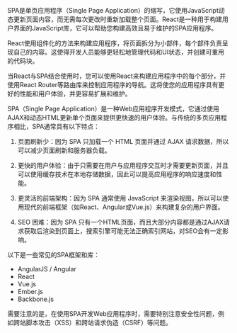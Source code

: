 SPA是单页应用程序（Single Page Application）的缩写，它使用JavaScript动态更新页面内容，而无需每次更改时重新加载整个页面。React是一种用于构建用户界面的JavaScript库，它可以帮助您构建高效且易于维护的SPA应用程序。

React使用组件化的方法来构建应用程序，将页面拆分为小部件，每个部件负责呈现自己的内容。这使得开发人员能够更轻松地管理代码和UI状态，并创建可重用的代码块。

当React与SPA结合使用时，您可以使用React来构建应用程序中的每个部分，并使用React Router等路由库来控制应用程序的导航。这将使您的应用程序具有更好的性能和用户体验，并更容易扩展和维护。


SPA（Single Page Application）是一种Web应用程序开发模式，它通过使用AJAX和动态HTML更新单个页面来提供更快速的用户体验。与传统的多页应用程序相比，SPA通常具有以下特点：

1. 页面刷新少：因为 SPA 只加载一个 HTML 页面并通过 AJAX 请求数据，所以可以减少页面刷新和服务器负载。

2. 更快的用户体验：由于只需要在用户与应用程序交互时才需要更新页面，并且可以使用缓存技术在本地存储数据，因此可以提高应用程序的响应速度和性能。

3. 更灵活的前端架构：因为 SPA 通常使用 JavaScript 来渲染视图，所以可以使用现代的前端框架（如React、Angular或Vue.js）来构建复杂的用户界面。

4. SEO 困难：因为 SPA 只有一个HTML页面，而且大部分内容都是通过AJAX请求获取后渲染到页面上，搜索引擎可能无法正确索引网站，对SEO会有一定影响。

以下是一些常见的SPA框架和库：

- AngularJS / Angular
- React
- Vue.js
- Ember.js
- Backbone.js

需要注意的是，在使用SPA开发Web应用程序时，需要特别注意安全性问题，例如跨站脚本攻击（XSS）和跨站请求伪造（CSRF）等问题。